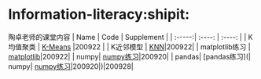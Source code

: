 # Information-literacy:shipit:
陶卓老师的课堂内容
| Name | Code | Supplement |
| :-----:| :----: | :----: |
| K均值聚类 | [K-Means](https://github.com/feiji110/002_Information-literacy/blob/master/200921k-Means.py)  |200922 |
| K近邻模型 | [KNN](https://github.com/feiji110/002_Information-literacy/blob/master/200918_KNN.py)|200922|
| matplotlib练习 | [matplotlib](https://github.com/feiji110/002_Information-literacy/blob/master/matplotlib.py)|200922|
| numpy| [numpy练习](https://github.com/feiji110/002_Information-literacy/blob/master/200920numpy.py)|200920|
| pandas| [pandas练习](| numpy| [numpy练习](https://github.com/feiji110/002_Information-literacy/blob/master/200920numpy.py)|200920|)|200928|
